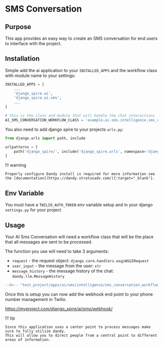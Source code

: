# SMS Conversation

## Purpose

This app provides an easy way to create an SMS conversation for end users to interface with the project.

## Installation

Simple add the ai application to your `INSTALLED_APPS` and the workflow class with module name to your settings:

```python title="settings.py"
INSTALLED_APPS = [
    ...
    'django_spire.ai',
    'django_spire.ai.sms',
    ...
]

# this is the class and module that will handle the chat interactions
AI_SMS_CONVERSATION_WORKFLOW_CLASS = 'example.ai.sms.intelligence.sms_conversation_workflow.SmsConversationWorkflow'
```

You also need to add django spire to your projects `urls.py`:

```python title="urls.py"
from django.urls import path, include

urlpatterns = [
    path('django_spire/', include('django_spire.urls', namespace='django_spire')),
]
```

!!! warning

    Properly configure Dandy install is required for more information see the [documentation](https://dandy.stratusadv.com/){:target="_blank"}.

## Env Variable

You must have a `TWILIO_AUTH_TOKEN` env variable setup and in your django `settings.py` for your project

## Usage

Your AI Sms Conversation will need a workflow class that will be the place that all messages are sent to be processed.

The function you use will need to take 3 arguments:

- `request` - the request object: `django.core.handlers.wsgiWSGIRequest`
- `user_input` - the message from the user: `str`
- `message_history` - the message history of the chat: `dandy.llm.MessageHistory`

```python title="apps/ai/sms/intelligence/sms_conversation_workflow.py"
--8<-- "test_project/apps/ai/sms/intelligence/sms_conversation_workflow.py"
```

Once this is setup you can now add the webhook end point to your phone number management in Twilio.

https://myproject.com/django_spire/ai/sms/webhook/

!!! tip

    Since this application uses a center point to process messages make sure to fully utilize dandy.
    This will allow you to direct people from a central point to different areas of information.